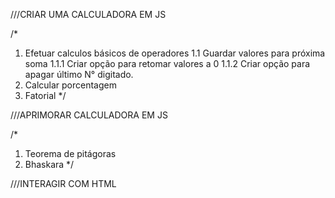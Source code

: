 ///CRIAR UMA CALCULADORA EM JS

/*
1. Efetuar calculos básicos de operadores
  1.1 Guardar valores para próxima soma
    1.1.1 Criar opção para retomar valores a 0
    1.1.2 Criar opção para apagar último N° digitado.
2. Calcular porcentagem
3. Fatorial
*/

///APRIMORAR CALCULADORA EM JS

/*
1. Teorema de pitágoras
2. Bhaskara
*/

///INTERAGIR COM HTML
